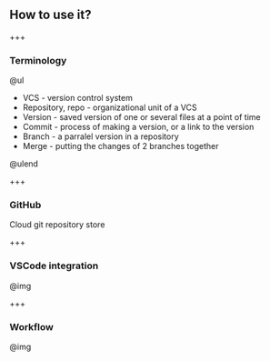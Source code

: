 ## How to use it?

+++

### Terminology

@ul

- VCS - version control system
- Repository, repo - organizational unit of a VCS
- Version - saved version of one or several files at a point of time
- Commit - process of making a version, or a link to the version
- Branch - a parralel version in a repository
- Merge - putting the changes of 2 branches together

@ulend

+++

### GitHub

Cloud git repository store

+++

### VSCode integration

@img[](assets/img/vscode-side-icons.png)

+++

### Workflow

@img[](assets/img/git-workflow-simple.png)

